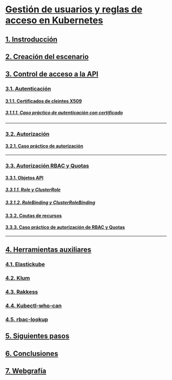 # [Gestión de usuarios y reglas de acceso en Kubernetes](https://github.com/PalomaR88/Gestion_de_usuarios_y_reglas_de_acceso_en_Kubernetes/blob/master/Proyecto.md#gesti%C3%B3n-de-usuarios-y-reglas-de-acceso-en-kubernetes)

## [1. Instroducción](https://github.com/PalomaR88/Gestion_de_usuarios_y_reglas_de_acceso_en_Kubernetes/blob/master/Proyecto.md#1-introducci%C3%B3n)


## [2. Creación del escenario](https://github.com/PalomaR88/Gestion_de_usuarios_y_reglas_de_acceso_en_Kubernetes/blob/master/Proyecto.md#2-creaci%C3%B3n-del-escenario-y-recomendaciones)


## [3. Control de acceso a la API](https://github.com/PalomaR88/Gestion_de_usuarios_y_reglas_de_acceso_en_Kubernetes/blob/master/Proyecto.md#3-control-de-acceso-a-la-api)

### [3.1. Autenticación](https://github.com/PalomaR88/Gestion_de_usuarios_y_reglas_de_acceso_en_Kubernetes/blob/master/Proyecto.md#31-autenticaci%C3%B3n)
#### [3.1.1. Certificados de cleintes X509](https://github.com/PalomaR88/Gestion_de_usuarios_y_reglas_de_acceso_en_Kubernetes/blob/master/Proyecto.md#311-certificados-de-cliente-x5099)
##### [3.1.1.1. Caso práctico de autenticación con certificado](https://github.com/PalomaR88/Gestion_de_usuarios_y_reglas_de_acceso_en_Kubernetes/blob/master/Proyecto.md#3111-caso-pr%C3%A1ctico-de-autenticaci%C3%B3n-con-certificado)
---
### [3.2. Autorización](https://github.com/PalomaR88/Gestion_de_usuarios_y_reglas_de_acceso_en_Kubernetes/blob/master/Proyecto.md#32-autorizaci%C3%B3n)
#### [3.2.1. Caso práctico de autorización](https://github.com/PalomaR88/Gestion_de_usuarios_y_reglas_de_acceso_en_Kubernetes/blob/master/Proyecto.md#321-caso-pr%C3%A1ctico-de-autorizaci%C3%B3n)
---
### [3.3. Autorización RBAC y Quotas](https://github.com/PalomaR88/Gestion_de_usuarios_y_reglas_de_acceso_en_Kubernetes/blob/master/Proyecto.md#33-autorizaci%C3%B3n-rbac-y-quotas)
#### [3.3.1. Objetos API](https://github.com/PalomaR88/Gestion_de_usuarios_y_reglas_de_acceso_en_Kubernetes/blob/master/Proyecto.md#331-objetos-api)
##### [3.3.1.1. Role y ClusterRole](https://github.com/PalomaR88/Gestion_de_usuarios_y_reglas_de_acceso_en_Kubernetes/blob/master/Proyecto.md#3311-role-y-clusterrole)
##### [3.3.1.2. RoleBinding y ClusterRoleBinding](https://github.com/PalomaR88/Gestion_de_usuarios_y_reglas_de_acceso_en_Kubernetes/blob/master/Proyecto.md#3312-rolebinding-y-clusterrolebinding)
#### [3.3.2. Coutas de recursos](https://github.com/PalomaR88/Gestion_de_usuarios_y_reglas_de_acceso_en_Kubernetes/blob/master/Proyecto.md#232-cuotas-de-recursos)
#### [3.3.3. Caso práctico de autorización de RBAC y Quotas](https://github.com/PalomaR88/Gestion_de_usuarios_y_reglas_de_acceso_en_Kubernetes/blob/master/Proyecto.md#333-caso-pr%C3%A1ctico-de-autorizaci%C3%B3n-rbac-y-quotas)
---

## [4. Herramientas auxiliares](https://github.com/PalomaR88/Gestion_de_usuarios_y_reglas_de_acceso_en_Kubernetes/blob/master/Proyecto.md#4-herramientas-auxiliares)

### [4.1. Elastickube](https://github.com/PalomaR88/Gestion_de_usuarios_y_reglas_de_acceso_en_Kubernetes/blob/master/Proyecto.md#41-elastickube)

### [4.2. Klum](https://github.com/PalomaR88/Gestion_de_usuarios_y_reglas_de_acceso_en_Kubernetes/blob/master/Proyecto.md#42-klum)

### [4.3. Rakkess](https://github.com/PalomaR88/Gestion_de_usuarios_y_reglas_de_acceso_en_Kubernetes/blob/master/Proyecto.md#43-rakkess)

### [4.4. Kubectl-who-can](https://github.com/PalomaR88/Gestion_de_usuarios_y_reglas_de_acceso_en_Kubernetes/blob/master/Proyecto.md#44-kubect-who-can)

### [4.5. rbac-lookup](https://github.com/PalomaR88/Gestion_de_usuarios_y_reglas_de_acceso_en_Kubernetes/blob/master/Proyecto.md#45-rbac-lookup)


## [5. Siguientes pasos](https://github.com/PalomaR88/Gestion_de_usuarios_y_reglas_de_acceso_en_Kubernetes/blob/master/Proyecto.md#5-siguientes-pasos)


## [6. Conclusiones](https://github.com/PalomaR88/Gestion_de_usuarios_y_reglas_de_acceso_en_Kubernetes/blob/master/Proyecto.md#6-conclusiones)


## [7. Webgrafía](https://github.com/PalomaR88/Gestion_de_usuarios_y_reglas_de_acceso_en_Kubernetes/blob/master/Proyecto.md#7-webgraf%C3%ADa)
